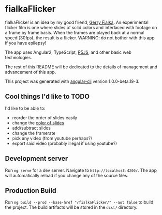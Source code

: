 # fialkaFlicker

fialkaFlicker is an idea by my good friend, [Gerry Fialka](http://laughtears.com). An experimental flicker film is one where slides of solid colors and interlaced with footage on a frame by frame basis. When the frames are played back at a normal speed (30fps), the result is a flicker. WARNING: do not bother with this app if you have epilepsy!

The app uses Angular2, TypeScript, [P5JS](p5js.org), and other basic web technologies.

The rest of this README will be dedicated to the details of management and advancement of this app.

This project was generated with [angular-cli](https://github.com/angular/angular-cli) version 1.0.0-beta.19-3.

## Cool things I'd like to TODO
I'd like to be able to:
 - reorder the order of slides easily
 - change the [color of slides](https://bgrins.github.io/spectrum/)
 - add/subtract slides
 - change the framerate
 - pick any video (from youtube perhaps?)
 - export said video (probably illegal if using youtube?)

## Development server
Run `ng serve` for a dev server. Navigate to `http://localhost:4200/`. The app will automatically reload if you change any of the source files.

## Production Build

Run `ng build --prod --base-href "/fialkaFlicker/" --aot false` to build the project. The build artifacts will be stored in the `dist/` directory.
